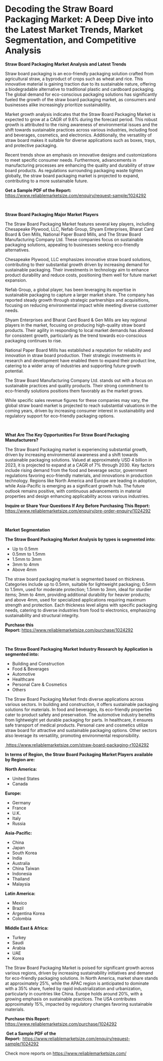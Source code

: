 <p><h1>Decoding the Straw Board Packaging Market: A Deep Dive into the Latest Market Trends, Market Segmentation, and Competitive Analysis</h1></p><p><strong>Straw Board Packaging Market Analysis and Latest Trends</strong></p>
<p><p>Straw board packaging is an eco-friendly packaging solution crafted from agricultural straw, a byproduct of crops such as wheat and rice. This innovative material is gaining traction due to its sustainable nature, offering a biodegradable alternative to traditional plastic and cardboard packaging. The global demand for eco-conscious packaging solutions has significantly fueled the growth of the straw board packaging market, as consumers and businesses alike increasingly prioritize sustainability.</p><p>Market growth analysis indicates that the Straw Board Packaging Market is expected to grow at a CAGR of 9.6% during the forecast period. This robust growth is attributed to the rising awareness of environmental issues and the shift towards sustainable practices across various industries, including food and beverages, cosmetics, and electronics. Additionally, the versatility of straw board makes it suitable for diverse applications such as boxes, trays, and protective packaging.</p><p>Recent trends show an emphasis on innovative designs and customizations to meet specific consumer needs. Furthermore, advancements in manufacturing processes are enhancing the quality and durability of straw board products. As regulations surrounding packaging waste tighten globally, the straw board packaging market is projected to expand, contributing to a more sustainable future.</p></p>
<p><strong>Get a Sample PDF of the Report:&nbsp;</strong> <a href="https://www.reliablemarketsize.com/enquiry/request-sample/1024292?utm_campaign=2442&utm_medium=2&utm_source=Github&utm_content=ia&utm_term=22032025&utm_id=straw-board-packaging">https://www.reliablemarketsize.com/enquiry/request-sample/1024292</a></p>
<p>&nbsp;</p>
<p><strong>Straw Board Packaging Major Market Players</strong></p>
<p><p>The Straw Board Packaging Market features several key players, including Chesapeake Plywood, LLC, Nefab Group, Shyam Enterprises, Bharat Card Board & Gen Mills, National Paper Board Mills, and The Straw Board Manufacturing Company Ltd. These companies focus on sustainable packaging solutions, appealing to businesses seeking eco-friendly alternatives.</p><p>Chesapeake Plywood, LLC emphasizes innovative straw board solutions, contributing to their substantial growth driven by increasing demand for sustainable packaging. Their investments in technology aim to enhance product durability and reduce costs, positioning them well for future market expansion.</p><p>Nefab Group, a global player, has been leveraging its expertise in sustainable packaging to capture a larger market share. The company has reported steady growth through strategic partnerships and acquisitions, focusing on reducing environmental impact while meeting diverse customer needs.</p><p>Shyam Enterprises and Bharat Card Board & Gen Mills are key regional players in the market, focusing on producing high-quality straw board products. Their agility in responding to local market demands has allowed for consistent growth, particularly as the trend towards eco-conscious packaging continues to rise.</p><p>National Paper Board Mills has established a reputation for reliability and innovation in straw board production. Their strategic investments in research and development have enabled them to expand their product line, catering to a wider array of industries and supporting future growth potential.</p><p>The Straw Board Manufacturing Company Ltd. stands out with a focus on sustainable practices and quality products. Their strong commitment to eco-friendly solutions positions them favorably as the market grows.</p><p>While specific sales revenue figures for these companies may vary, the global straw board market is projected to reach substantial valuations in the coming years, driven by increasing consumer interest in sustainability and regulatory support for eco-friendly packaging options.</p></p>
<p>&nbsp;</p>
<p><strong>What Are The Key Opportunities For Straw Board Packaging Manufacturers?</strong></p>
<p><p>The Straw Board Packaging market is experiencing substantial growth, driven by increasing environmental awareness and a shift towards sustainable packaging solutions. Valued at approximately USD 4 billion in 2023, it is projected to expand at a CAGR of 7% through 2030. Key factors include rising demand from the food and beverage sector, government regulations favoring eco-friendly materials, and innovations in production technology. Regions like North America and Europe are leading in adoption, while Asia-Pacific is emerging as a significant growth hub. The future outlook remains positive, with continuous advancements in material properties and design enhancing applicability across various industries.</p></p>
<p><strong>Inquire or Share Your Questions If Any Before Purchasing This Report:</strong> <a href="https://www.reliablemarketsize.com/enquiry/pre-order-enquiry/1024292?utm_campaign=2442&utm_medium=2&utm_source=Github&utm_content=ia&utm_term=22032025&utm_id=straw-board-packaging">https://www.reliablemarketsize.com/enquiry/pre-order-enquiry/1024292</a></p>
<p>&nbsp;</p>
<p><strong>Market Segmentation</strong></p>
<p><strong>The Straw Board Packaging Market Analysis by types is segmented into:</strong></p>
<p><ul><li>Up to 0.5mm</li><li>0.5mm to 1.5mm</li><li>1.5mm to 3mm</li><li>3mm to 4mm</li><li>Above 4mm</li></ul></p>
<p><p>The straw board packaging market is segmented based on thickness. Categories include up to 0.5mm, suitable for lightweight packaging; 0.5mm to 1.5mm, used for moderate protection; 1.5mm to 3mm, ideal for sturdier items; 3mm to 4mm, providing additional durability for heavier products; and above 4mm, used for specialized applications requiring maximum strength and protection. Each thickness level aligns with specific packaging needs, catering to diverse industries from food to electronics, emphasizing sustainability and structural integrity.</p></p>
<p><strong>Purchase this Report:&nbsp;</strong><a href="https://www.reliablemarketsize.com/purchase/1024292?utm_campaign=2442&utm_medium=2&utm_source=Github&utm_content=ia&utm_term=22032025&utm_id=straw-board-packaging">https://www.reliablemarketsize.com/purchase/1024292</a></p>
<p>&nbsp;</p>
<p><strong>The Straw Board Packaging Market Industry Research by Application is segmented into:</strong></p>
<p><ul><li>Building and Construction</li><li>Food & Beverages</li><li>Automotive</li><li>Healthcare</li><li>Personal Care & Cosmetics</li><li>Others</li></ul></p>
<p><p>The Straw Board Packaging Market finds diverse applications across various sectors. In building and construction, it offers sustainable packaging solutions for materials. In food and beverages, its eco-friendly properties cater to product safety and preservation. The automotive industry benefits from lightweight yet durable packaging for parts. In healthcare, it ensures safe transport of medical products. Personal care and cosmetics utilize straw board for attractive and sustainable packaging options. Other sectors also leverage its versatility, promoting environmental responsibility.</p></p>
<p><a href="https://www.reliablemarketsize.com/straw-board-packaging-r1024292?utm_campaign=2442&utm_medium=2&utm_source=Github&utm_content=ia&utm_term=22032025&utm_id=straw-board-packaging">&nbsp;https://www.reliablemarketsize.com/straw-board-packaging-r1024292</a></p>
<p><strong>In terms of Region, the Straw Board Packaging Market Players available by Region are:</strong></p>
<p>
    <p> <strong> North America: </strong>
        <ul>
            <li>United States</li>
            <li>Canada</li>
        </ul>
        </p> 
    <p> <strong> Europe: </strong>
        <ul>
            <li>Germany</li>
            <li>France</li>
            <li>U.K.</li>
            <li>Italy</li>
            <li>Russia</li>
        </ul>
        </p> 
    <p> <strong> Asia-Pacific: </strong>
        <ul>
            <li>China</li>
            <li>Japan</li>
            <li>South Korea</li>
            <li>India</li>
            <li>Australia</li>
            <li>China Taiwan</li>
            <li>Indonesia</li>
            <li>Thailand</li>
            <li>Malaysia</li>
        </ul>
        </p> 
    <p> <strong> Latin America: </strong>
        <ul>
            <li>Mexico</li>
            <li>Brazil</li>
            <li>Argentina Korea</li>
            <li>Colombia</li>
        </ul>
        </p> 
    <p> <strong> Middle East & Africa: </strong>
        <ul>
            <li>Turkey</li>
            <li>Saudi</li>
            <li>Arabia</li>
            <li>UAE</li>
            <li>Korea</li>
        </ul>
    </p>
    </p>
<p><p>The Straw Board Packaging Market is poised for significant growth across various regions, driven by increasing sustainability initiatives and demand for eco-friendly packaging solutions. In North America, market share stands at approximately 25%, while the APAC region is anticipated to dominate with a 35% share, fueled by rapid industrialization and urbanization, particularly in countries like China. Europe holds around 20%, with a growing emphasis on sustainable practices. The USA contributes approximately 15%, impacted by regulatory changes favoring sustainable materials.</p></p>
<p><strong>Purchase this Report: </strong><a href="https://www.reliablemarketsize.com/purchase/1024292?utm_campaign=2442&utm_medium=2&utm_source=Github&utm_content=ia&utm_term=22032025&utm_id=straw-board-packaging">https://www.reliablemarketsize.com/purchase/1024292</a></p>
<p>&nbsp;<strong>Get a Sample PDF of the Report:&nbsp;&nbsp;</strong><a href="https://www.reliablemarketsize.com/enquiry/request-sample/1024292?utm_campaign=2442&utm_medium=2&utm_source=Github&utm_content=ia&utm_term=22032025&utm_id=straw-board-packaging">https://www.reliablemarketsize.com/enquiry/request-sample/1024292</a></p>
<p><strong></strong></p>
<p>Check more reports on <a href="https://www.reliablemarketsize.com/?utm_campaign=2442&utm_medium=2&utm_source=Github&utm_content=ia&utm_term=22032025&utm_id=straw-board-packaging">https://www.reliablemarketsize.com/</a></p>